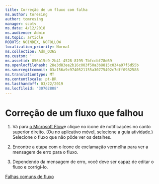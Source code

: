 ```yaml
---
title: Correção de um fluxo com falha
ms.author: toresing
author: tomresing
manager: scotv
ms.date: 4/12/2018
ms.audience: Admin
ms.topic: article
ROBOTS: NOINDEX, NOFOLLOW
localization_priority: Normal
ms.collection: Adm_O365
ms.custom: ''
ms.assetid: 856b15c9-2b41-4528-8195-7bfccbf78d69
ms.openlocfilehash: 28e3d83ee2b16c003f50a3b8815c034a97f5d55b
ms.sourcegitcommit: 03a156a9c9740521155a30775492c7dff0982588
ms.translationtype: MT
ms.contentlocale: pt-BR
ms.lasthandoff: 03/22/2019
ms.locfileid: "30762808"
---
```

# <a name="fix-a-flow-that-failed"></a>Correção de um fluxo que falhou

1. Vá para [o Microsoft Flow](https://flow.microsoft.com/)e clique no ícone de notificações no canto superior direito. (Ou no aplicativo móvel, selecione a guia atividade.) Selecione o fluxo que não pôde ver os detalhes.
    
2. Encontre a etapa com o ícone de exclamação vermelha para ver a mensagem de erro para o fluxo.
    
3. Dependendo da mensagem de erro, você deve ser capaz de editar o fluxo e corrigi-lo. 
    
[Falhas comuns de fluxo](https://go.microsoft.com/fwlink/?linkid=872110)
  

